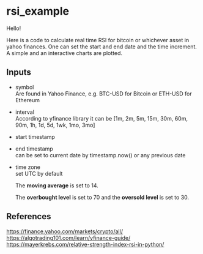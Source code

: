 # rsi_example

Hello!

Here is a code to calculate real time RSI for bitcoin or whichever asset in yahoo finances. One can set the start and end date and the time increment. A simple and an interactive charts are plotted.

## Inputs
- symbol \
  Are found in Yahoo Finance, e.g. BTC-USD for Bitcoin or ETH-USD for Ethereum
  
- interval \
  According to yfinance library it can be [1m, 2m, 5m, 15m, 30m, 60m, 90m, 1h, 1d, 5d, 1wk, 1mo, 3mo]
  
- start timestamp
 
- end timestamp \
  can be set to current date by timestamp.now() or any previous date
  
- time zone \
  set UTC by default 
  
  The **moving average** is set to 14.

  The **overbought level** is set to 70 and the **oversold level** is set to 30.
  
## References

https://finance.yahoo.com/markets/crypto/all/ \
https://algotrading101.com/learn/yfinance-guide/ \
https://mayerkrebs.com/relative-strength-index-rsi-in-python/
